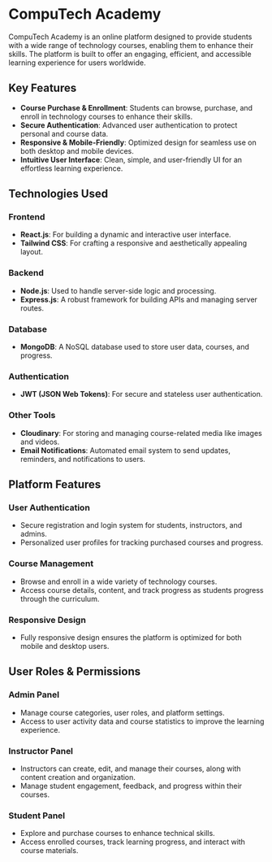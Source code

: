 # CompuTech Academy

CompuTech Academy is an online platform designed to provide students with a wide range of technology courses, enabling them to enhance their skills. The platform is built to offer an engaging, efficient, and accessible learning experience for users worldwide.

## Key Features

- **Course Purchase & Enrollment**: Students can browse, purchase, and enroll in technology courses to enhance their skills.
- **Secure Authentication**: Advanced user authentication to protect personal and course data.
- **Responsive & Mobile-Friendly**: Optimized design for seamless use on both desktop and mobile devices.
- **Intuitive User Interface**: Clean, simple, and user-friendly UI for an effortless learning experience.

## Technologies Used

### Frontend
- **React.js**: For building a dynamic and interactive user interface.
- **Tailwind CSS**: For crafting a responsive and aesthetically appealing layout.

### Backend
- **Node.js**: Used to handle server-side logic and processing.
- **Express.js**: A robust framework for building APIs and managing server routes.

### Database
- **MongoDB**: A NoSQL database used to store user data, courses, and progress.

### Authentication
- **JWT (JSON Web Tokens)**: For secure and stateless user authentication.

### Other Tools
- **Cloudinary**: For storing and managing course-related media like images and videos.
- **Email Notifications**: Automated email system to send updates, reminders, and notifications to users.

## Platform Features

### User Authentication
- Secure registration and login system for students, instructors, and admins.
- Personalized user profiles for tracking purchased courses and progress.

### Course Management
- Browse and enroll in a wide variety of technology courses.
- Access course details, content, and track progress as students progress through the curriculum.

### Responsive Design
- Fully responsive design ensures the platform is optimized for both mobile and desktop users.

## User Roles & Permissions

### Admin Panel
- Manage course categories, user roles, and platform settings.
- Access to user activity data and course statistics to improve the learning experience.

### Instructor Panel
- Instructors can create, edit, and manage their courses, along with content creation and organization.
- Manage student engagement, feedback, and progress within their courses.

### Student Panel
- Explore and purchase courses to enhance technical skills.
- Access enrolled courses, track learning progress, and interact with course materials.
